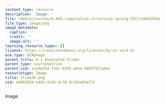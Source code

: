 ```yaml
---
content_type: resource
description: 'Image: '
file: /media/courses/6-004-computation-structures-spring-2017/e46b265de4434246dc780c15ba83e737_Slide30.png
file_type: image/png
image_metadata:
  caption: ''
  credit: ''
  image-alt: ''
learning_resource_types: []
license: https://creativecommons.org/licenses/by-nc-sa/4.0/
ocw_type: OCWImage
parent_title: 6.1 Annotated Slides
parent_type: CourseSection
parent_uid: 1ce0a254-f5ec-8356-abea-088ff937a0ac
resourcetype: Image
title: Slide30.png
uid: e46b265d-e443-4246-dc78-0c15ba83e737
---
```

Image: 